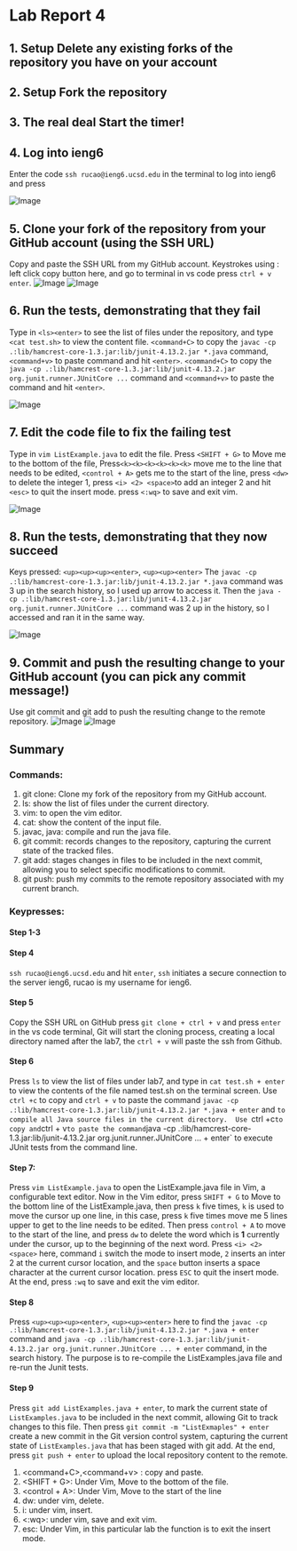# Lab Report 4

## 1. Setup Delete any existing forks of the repository you have on your account

## 2. Setup Fork the repository

## 3. The real deal Start the timer!

## 4. Log into ieng6
  Enter the code `ssh rucao@ieng6.ucsd.edu` in the terminal to log into ieng6 and press <enter>
  
  ![Image](step4.png)

## 5. Clone your fork of the repository from your GitHub account (using the SSH URL)
  Copy and paste the SSH URL from my GitHub account. 
  Keystrokes using  : left click copy button here, and go to terminal in vs code press `ctrl + v enter`.
  ![Image](pp.png)
  ![Image](step5.png)
  
## 6. Run the tests, demonstrating that they fail
  Type in `<ls><enter>` to see the list of files under the repository, and type `<cat test.sh>` to view the content file. `<command+C>` to copy the `javac -cp .:lib/hamcrest-core-1.3.jar:lib/junit-4.13.2.jar *.java` command, 
  `<command+v>` to paste command and hit `<enter>`. `<command+C>` to copy the `java -cp .:lib/hamcrest-core-1.3.jar:lib/junit-4.13.2.jar org.junit.runner.JUnitCore ...` command and  `<command+v>` to paste the command and hit `<enter>`. 
  
  ![Image](step6.png)

## 7. Edit the code file to fix the failing test
  Type in `vim ListExample.java` to edit the file. 
  Press `<SHIFT + G>` to Move me to the bottom of the file, Press`<k><k><k><k><k><k>` move me to the line that needs to be edited, `<control + A>` gets me to the start of the line, press `<dw>` to delete the integer 1, press `<i> <2> <space>`to 
  add an integer 2 and hit `<esc>` to quit the insert mode. press `<:wq>` to save and exit vim. 
  
  ![Image](step7.png)

## 8. Run the tests, demonstrating that they now succeed
  Keys pressed: `<up><up><up><enter>`, `<up><up><enter>` The `javac -cp .:lib/hamcrest-core-1.3.jar:lib/junit-4.13.2.jar *.java` command was 3 up in the search history, so I used up arrow to access it. 
  Then the `java -cp .:lib/hamcrest-core-1.3.jar:lib/junit-4.13.2.jar org.junit.runner.JUnitCore ...` command was 2 up in the history, so I accessed and ran it in the same way.
  
  ![Image](step8.png)

## 9. Commit and push the resulting change to your GitHub account (you can pick any commit message!)
  Use git commit and git add to push the resulting change to the remote repository. 
  ![Image](step9.png)
  ![Image](step9-1.png)
## Summary 

### Commands: 
   1. git clone: Clone my fork of the repository from my GitHub account.
   2. ls: show the list of files under the current directory.
   3. vim: to open the vim editor.
   4. cat: show the content of the input file.
   5. javac, java: compile and run the java file.
   6. git commit: records changes to the repository, capturing the current state of the tracked files.
   7. git add: stages changes in files to be included in the next commit, allowing you to select specific modifications to commit.
   8. git push: push my commits to the remote repository associated with my current branch.

### Keypresses:
  #### Step 1-3
  #### Step 4 
  `ssh rucao@ieng6.ucsd.edu` and hit `enter`, `ssh`  initiates a secure connection to the server ieng6, rucao is my username for ieng6.
  #### Step 5 
  Copy the SSH URL on GitHub press `git clone + ctrl + v`  and press `enter` in the vs code terminal, Git will start the cloning process, creating a local directory named after the lab7, the `ctrl + v` will paste the ssh from Github.
  #### Step 6 
  Press `ls` to view the list of files under lab7, and type in `cat test.sh + enter` to view the contents of the file named test.sh on the terminal screen. Use `ctrl +c` to copy and `ctrl + v` to paste the command `javac -cp .:lib/hamcrest-core-1.3.jar:lib/junit-4.13.2.jar *.java + enter`  and `to compile all Java source files in the current directory.  Use `ctrl +c` to copy and `ctrl + v` to paste the command `java -cp .:lib/hamcrest-core-1.3.jar:lib/junit-4.13.2.jar org.junit.runner.JUnitCore ... + enter` to execute JUnit tests from the command line.
  #### Step 7: 
  Press `vim ListExample.java` to open the ListExample.java file in Vim, a configurable text editor. Now in the Vim editor, press `SHIFT + G` to Move to the bottom line of the ListExample.java, then press `k` five times, `k` is used to move the cursor up one line, in this case, press `k` five times move me 5 lines upper to get to the line needs to be edited. Then press `control + A` to move to the start of the line, and press `dw` to delete the word which is **1** currently under the cursor, up to the beginning of the next word. Press `<i> <2> <space>` here, command `i` switch the mode to insert mode, `2` inserts an inter 2 at the current cursor location, and the `space` button inserts a space character at the current cursor location. press `ESC` to quit the insert mode. At the end, press `:wq` to save and exit the vim editor. 
  #### Step 8 
  Press `<up><up><up><enter>`, `<up><up><enter>` here to find the `javac -cp .:lib/hamcrest-core-1.3.jar:lib/junit-4.13.2.jar *.java + enter` command and `java -cp .:lib/hamcrest-core-1.3.jar:lib/junit-4.13.2.jar org.junit.runner.JUnitCore ... + enter` command, in the search history. The purpose is to re-compile the ListExamples.java file and re-run the Junit tests.
  #### Step 9 
  Press `git add ListExamples.java + enter`, to mark the current state of `ListExamples.java` to be included in the next commit, allowing Git to track changes to this file. Then press `git commit -m "ListExmaples" + enter` create a new commit in the Git version control system, capturing the current state of `ListExamples.java` that has been staged with git add. At the end, press `git push + enter` to upload the local repository content to the remote.
  

   1. <command+C>,<command+v> : copy and paste.
   2. <SHIFT + G>: Under Vim, Move to the bottom of the file.
   3. <control + A>: Under Vim, Move to the start of the line
   4. dw: under vim, delete.
   5. i: under vim, insert.
   6. <:wq>: under vim, save and exit vim.
   7. esc: Under Vim, in this particular lab the function is to exit the insert mode. 
